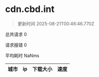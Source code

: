 
  # cdn.cbd.int

  > 更新时间 2025-08-21T00:46:46.770Z
  
  总共请求 0

  请求报错 0

  平均耗时 NaNms

|城市|ip|下载大小|速度|
|-----|----------|---|---|

  